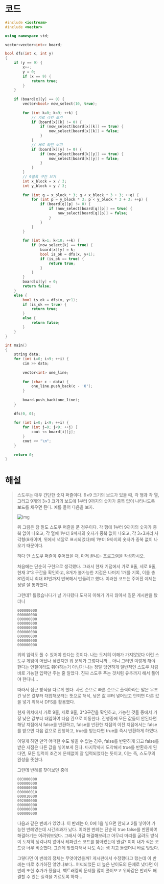# 코드

```c++
#include <iostream>
#include <vector>

using namespace std;

vector<vector<int>> board;

bool dfs(int x, int y)
{
    if (y == 9) {
        x++;
        y = 0;
        if (x == 9) {
            return true;
        }
    }
    
    if (board[x][y] == 0) {
        vector<bool> now_select(10, true);
    
        for (int k=0; k<9; ++k) {
            // 가로 라인 보기
            if (board[x][k] != 0) {
                if (now_select[board[x][k]] == true) {
                    now_select[board[x][k]] = false;
                }
            }
            // 세로 라인 보기
            if (board[k][y] != 0) {
                if (now_select[board[k][y]] == true) {
                    now_select[board[k][y]] = false;
                }
            }
        }
        // 9블록 구간 보기
        int x_block = x / 3;
        int y_block = y / 3;
        
        for (int q = x_block * 3; q < x_block * 3 + 3; ++q) {
            for (int p = y_block * 3; p < y_block * 3 + 3; ++p) {
                if (board[q][p] != 0) {
                    if (now_select[board[q][p]] == true) {
                        now_select[board[q][p]] = false;
                    }
                }
            }
        }
        
        for (int k=1; k<10; ++k) {
            if (now_select[k] == true) {
                board[x][y] = k;
                bool is_ok = dfs(x, y+1);
                if (is_ok == true) {
                    return true;
                }
            }
        }
        board[x][y] = 0;
        return false;
    }
    else {
        bool is_ok = dfs(x, y+1);
        if (is_ok == true) {
            return true;
        }
        else {
            return false;
        }
    }
}

int main()
{
    string data;
    for (int i=0; i<9; ++i) {
        cin >> data;
        
        vector<int> one_line;
        
        for (char c : data) {
            one_line.push_back(c - '0');
        }
        
        board.push_back(one_line);
    }
    
    dfs(0, 0);
    
    for (int i=0; i<9; ++i) {
        for (int j=0; j<9; ++j) {
            cout << board[i][j];
        }
        cout << "\n";
    }
    
    return 0;
}

```



# 해설

> 스도쿠는 매우 간단한 숫자 퍼즐이다. 9×9 크기의 보드가 있을 때, 각 행과 각 열, 그리고 9개의 3×3 크기의 보드에 1부터 9까지의 숫자가 중복 없이 나타나도록 보드를 채우면 된다. 예를 들어 다음을 보자.
>
> ![img](https://www.acmicpc.net/JudgeOnline/upload/201008/sdk.png)
>
> 위 그림은 참 잘도 스도쿠 퍼즐을 푼 경우이다. 각 행에 1부터 9까지의 숫자가 중복 없이 나오고, 각 열에 1부터 9까지의 숫자가 중복 없이 나오고, 각 3×3짜리 사각형(9개이며, 위에서 색깔로 표시되었다)에 1부터 9까지의 숫자가 중복 없이 나오기 때문이다.
>
> 하다 만 스도쿠 퍼즐이 주어졌을 때, 마저 끝내는 프로그램을 작성하시오.
>
> 처음에는 단순히 구현으로 생각했다. 그래서 현재 기점에서 가로 9줄, 세로 9줄, 현재 3*3 구간을 확인하고, 8개가 불가능한 지점은 나머지 1개를 기록, 이를 총 81칸이니 최대 81번까지 반복해서 만들려고 했다. 이러한 코드는 주어진 예제는 정말 잘 통과했다.
>
> 그런데? 틀렸습니다가 날 기다렸다 도저히 이해가 가지 않아서 질문 게시판을 봤더니
>
> ```
> 000000000
> 000000000
> 000000000
> 000000000
> 000000000
> 000000000
> 000000000
> 000000000
> 000000000
> ```
>
> 위의 입력도 풀 수 있어야 한다는 것이다. 나는 도저히 이해가 가지않았다 이런 스도쿠 게임이  어딨나 싶었지만 뭐 문제가 그렇다니까... 아니 그러면 이렇게 해야 한다는 언질이라도 줘야하는거 아닌가 나는 정말 당연하게 일반적인 스도쿠 처럼 바로 가능한  입력만  주는 줄 알았다. 진짜 스도쿠 푸는 것처럼 유추까지 해서 풀어야 한다니...
>
> 따라서 접근 방식을 다르게 했다. 사전 순으로 빠른 순으로 출력하라는 말은 무조건 낮은 값부터 대입해보라는 뜻으로 해석, 낮은 값 부터 넣어보고 안되면 다른 값을 넣기 위해서 DFS를 활용했다.
>
> 현재 위치에서 가로 9줄, 세로 9줄, 3*3구간을 확인하고, 가능한 것들 중에서 가장 낮은 값부터 대입하여 다음 칸으로 이동한다. 진행중에 모든 값들이 안된다면 해당 지점에서 false를 반환하고, false를 반환한 지점의 이전 지점에서는 false를 받으면 다음 값으로 진행하고,  true를 받는다면 true를 즉시 반환하게 하였다.
>
> 이렇게 하면 만약 어떠한 수도 넣을 수 없는 경우, false를 반환하게 되고 false를 받은 지점은 다른 값을 넣어보게 된다. 마지막까지 도착해서 true를 반환하게 된다면, 모든 입력이 조건에 문제없이 잘 입력되었다는 뜻이고, 이는 즉, 스도쿠의 완성을 뜻한다.
>
> 그런데 반례를 찾아보던 중에
>
> ``` 
> 003000000
> 000000000
> 000000000
> 000000010
> 000010000
> 092000000
> 000000000
> 000000000
> 000000000
> ```
>
> 다음과 같은 반례가 있었다. 이 반례는 0, 0에 1을 넣으면 안되고 2를 넣어야 가능한 반례였는데 시간초과가 났다. 이러한 반례는 단순히 true false를 반환하여 해결하기는 어려워보였다. 그래서 이걸 해결해보려고 아무리 머리를 굴려도 방식이 도저히 생각나지 않아서 레퍼런스 코드를 찾아봤는데 왠걸? 이미 내가 적은 코드랑 너무 비슷했다. 그런데 맞았다해서 나도 속는 셈 치고 돌렸더니 바로 맞았다.
>
> 그렇다면 이 반례의 정체는 무엇이었을까? 게시판에서 수정했다고 했는데 이 반례는 따로 추가하진 않았나보다.. 어찌되었든 더 높은 난이도의 문제로 냈다면 이 반례 또한 추가가 됬을터, 백트래킹의 문제를 많이 풀어보고 위와같은 반례도 해결할 수 있는 실력을 기르도록 하자...
